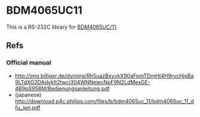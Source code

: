 BDM4065UC11
==============

This is a RS-232C library for [BDM4065UC/11](http://www.philips.co.jp/c/pc-monitor/brilliance-led-backlit-lcd-display-bdm4065uc_11/prd/).


Refs
--------

### Official manual

- http://img.billiger.de/dynimg/Rh5uazBxyvkX90aFpmTDmHt4H9rycHjeBa9LTdXG2DAdykIt2twci304WNNeiecNpF9N2LdMexGE-4B9pS958M/Bedienungsanleitung.pdf
- (japanese) http://download.p4c.philips.com/files/b/bdm4065uc_11/bdm4065uc_11_dfu_jpn.pdf
